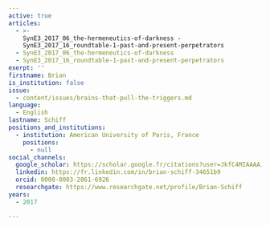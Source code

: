 ```yaml
---
active: true
articles:
  - >-
    SynE3_2017_06_the-hermeneutics-of-darkness -
    SynE3_2017_16_roundtable-1-past-and-present-perpetrators
  - SynE3_2017_06_the-hermeneutics-of-darkness
  - SynE3_2017_16_roundtable-1-past-and-present-perpetrators
exerpt: ''
firstname: Brian
is_institution: false
issue:
  - content/issues/brains-that-pull-the-triggers.md
language:
  - English
lastname: Schiff
positions_and_institutions:
  - institution: American University of Paris, France
    positions:
      - null
social_channels:
  google_scholar: https://scholar.google.fr/citations?user=JkfC4MIAAAAJ&hl=fr
  linkedin: https://fr.linkedin.com/in/brian-schiff-34651b9
  orcid: 0000-0003-2861-6926
  researchgate: https://www.researchgate.net/profile/Brian-Schiff
years:
  - 2017

---
```

